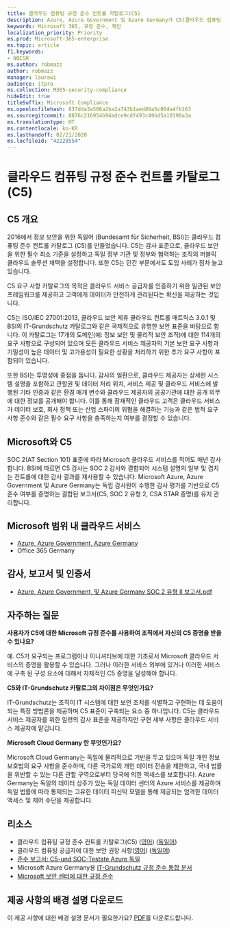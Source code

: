 ```yaml
---
title: 클라우드 컴퓨팅 규정 준수 컨트롤 카탈로그(C5)
description: Azure, Azure Government 및 Azure Germany가 C5(클라우드 컴퓨팅 규정 준수 컨트롤 카달로그)에 대한 규정 준수를 증명하는 방법을 알아보십시오.
keywords: Microsoft 365, 규정 준수, 제안
localization_priority: Priority
ms.prod: Microsoft-365-enterprise
ms.topic: article
f1.keywords:
- NOCSH
ms.author: robmazz
author: robmazz
manager: laurawi
audience: itpro
ms.collection: M365-security-compliance
hideEdit: true
titleSuffix: Microsoft Compliance
ms.openlocfilehash: 837dda3a506a2ba2a743b1aed89a5c004a4fb163
ms.sourcegitcommit: 8876c216954b94adce9cdf493c49bd5a10190a3a
ms.translationtype: HT
ms.contentlocale: ko-KR
ms.lasthandoff: 02/21/2020
ms.locfileid: "42228554"
---
```

# <a name="cloud-computing-compliance-controls-catalog-c5"></a>클라우드 컴퓨팅 규정 준수 컨트롤 카탈로그(C5)

## <a name="c5-overview"></a>C5 개요

2016에서 정보 보안을 위한 독일어 (Bundesamt für Sicherheit, BSI)는 클라우드 컴퓨팅 준수 컨트롤 카탈로그 (C5)를 만들었습니다. C5는 감사 표준으로, 클라우드 보안을 위한 필수 최소 기준을 설정하고 독일 정부 기관 및 정부와 협력하는 조직의 퍼블릭 클라우드 솔루션 채택을 설정합니다. 또한 C5는 민간 부문에서도 도입 사례가 점차 늘고 있습니다.

C5 요구 사항 카탈로그의 목적은 클라우드 서비스 공급자를 인증하기 위한 일관된 보안 프레임워크를 제공하고 고객에게 데이터가 안전하게 관리된다는 확신을 제공하는 것입니다.

C5는 ISO/IEC 27001:2013, 클라우드 보안 제휴 클라우드 컨트롤 매트릭스 3.0.1 및 BSI의 IT-Grundschutz 카달로그와 같은 국제적으로 유명한 보안 표준을 바탕으로 합니다. 이 카탈로그는 17개의 도메인(예: 정보 보안 및 물리적 보안 조직)에 대한 114개의 요구 사항으로 구성되어 있으며 모든 클라우드 서비스 제공자의 기본 보안 요구 사항과 기밀성이 높은 데이터 및 고가용성이 필요한 상황을 처리하기 위한 추가 요구 사항이 포함되어 있습니다.

또한 BSI는 투명성에 중점을 둡니다. 감사의 일환으로, 클라우드 제공자는 상세한 시스템 설명을 포함하고 관할권 및 데이터 처리 위치, 서비스 제공 및 클라우드 서비스에 발행된 기타 인증과 같은 환경 매개 변수와 클라우드 제공자의 공공기관에 대한 공개 의무에 대한 정보를 공개해야 합니다. 이를 통해 잠재적인 클라우드 고객은 클라우드 서비스가 데이터 보호, 회사 정책 또는 산업 스파이의 위협을 해결하는 기능과 같은 법적 요구 사항 준수와 같은 필수 요구 사항을 충족하는지 여부를 결정할 수 있습니다.

## <a name="microsoft-and-c5"></a>Microsoft와 C5

SOC 2(AT Section 101) 표준에 따라 Microsoft 클라우드 서비스를 적어도 매년 감사합니다. BSI에 따르면 C5 감사는 SOC 2 감사와 결합되어 시스템 설명의 일부 및 겹치는 컨트롤에 대한 감사 결과를 재사용할 수 있습니다. Microsoft Azure, Azure Government 및 Azure Germany는 독립 감사원이 수행한 감사 평가를 기반으로 C5 준수 여부를 증명하는 결합된 보고서(C5, SOC 2 유형 2, CSA STAR 증명)를 유지 관리합니다.

## <a name="microsoft-in-scope-cloud-services"></a>Microsoft 범위 내 클라우드 서비스

- [Azure, Azure Government, Azure Germany](https://go.microsoft.com/fwlink/p/?linkid=2051569)
- Office 365 Germany

## <a name="audits-reports-and-certificates"></a>감사, 보고서 및 인증서

- [Azure, Azure Government, 및 Azure Germany SOC 2 유형 II 보고서.pdf](https://go.microsoft.com/fwlink/p/?linkid=2093520)

## <a name="frequently-asked-questions"></a>자주하는 질문

**사용자가 C5에 대한 Microsoft 규정 준수를 사용하여 조직에서 자신의 C5 증명을 받을 수 있나요?**

예. C5가 요구되는 프로그램이나 이니셔티브에 대한 기초로서 Microsoft 클라우드 서비스의 증명을 활용할 수 있습니다. 그러나 이러한 서비스 외부에 있거나 이러한 서비스에 구축 된 구성 요소에 대해서 자체적인 C5 증명을 달성해야 합니다.

**C5와 IT-Grundschutz 카탈로그의 차이점은 무엇인가요?**

IT-Grundschutz는 조직이 IT 시스템에 대한 보안 조치를 식별하고 구현하는 데 도움이 되는 특정 방법론을 제공하며 C5 표준이 구축되는 요소 중 하나입니다. C5는 클라우드 서비스 제공자를 위한 일련의 감사 표준을 제공하지만 구현 세부 사항은 클라우드 서비스 제공자에 맡깁니다.

**Microsoft Cloud Germany 란 무엇인가요?**

Microsoft Cloud Germany는 독일에 물리적으로 기반을 두고 있으며 독일 개인 정보 보호법의 요구 사항을 준수하며, 다른 국가로의 개인 데이터 전송을 제한하고, 국내 법률을 위반할 수 있는 다른 관할 구역으로부터 당국에 의한 액세스를 보호합니다. Azure Germany는 독일의 데이터 상주가 있는 독일 데이터 센터의 Azure 서비스를 제공하며 독일 법률에 따라 통제되는 고유한 데이터 피신탁 모델을 통해 제공되는 엄격한 데이터 액세스 및 제어 수단을 제공합니다.

## <a name="resources"></a>리소스

- 클라우드 컴퓨팅 규정 준수 컨트롤 카탈로그(C5) ([영어](https://www.bsi.bund.de/EN/Topics/CloudComputing/Compliance_Criteria_Catalogue/Compliance_Criteria_Catalogue_node.html)) ([독일어](https://www.bsi.bund.de/DE/Themen/DigitaleGesellschaft/CloudComputing/Kriterienkatalog/Kriterienkatalog_node.html))
- 클라우드 컴퓨팅 공급자에 대한 보안 권장 사항([영어](https://www.bsi.bund.de/EN/Topics/CloudComputing/Secure_use_of_cloud_services/Secure_use_cloud_services_node.html)) ([독일어](https://www.bsi.bund.de/DE/Themen/DigitaleGesellschaft/CloudComputing/Sichere_Nutzung_Cloud/Sichere_Nutzung_Cloud_node.html))
- [준수 보고서: C5-und SOC-Testate Azure 독일](https://servicetrust.microsoft.com/ViewPage/MSComplianceGuide?command=Download&downloadType=Document&downloadId=df100ae1-baf9-4785-8a6d-864c0bc5c308&docTab=4ce99610-c9c0-11e7-8c2c-f908a777fa4d_SOC%20%2F%20SSAE%2016%20Reports)
- Microsoft Azure Germany용 [IT-Grundschutz 규정 준수 통합 문서](https://gallery.technet.microsoft.com/Azure-Germany-IT-fca4afd7)
- [Microsoft 보안 센터에 대한 규정 준수](https://www.microsoft.com/trust-center/compliance/compliance-overview)

## <a name="download-the-offering-backgrounder"></a>제공 사항의 배경 설명 다운로드

이 제공 사항에 대한 배경 설명 문서가 필요한가요? [PDF](https://download.microsoft.com/download/E/F/6/EF619A4D-C17C-4279-8DC4-79C0620676AB/C5Germany-Compliance.pdf)를 다운로드합니다.
